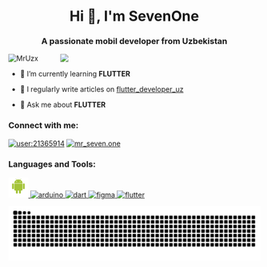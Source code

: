 <h1 align="center">Hi 👋, I'm SevenOne</h1>
<h3 align="center">A passionate mobil developer from Uzbekistan</h3>
 <img align="right" width="400" src="https://www.google.com/url?sa=i&url=https%3A%2F%2Fwww.pinterest.com%2Fpin%2F643451865504790507%2F&psig=AOvVaw1_fjmShUQ9g87WI_D1RCBi&ust=1725991054054000&source=images&cd=vfe&opi=89978449&ved=0CBMQjRxqFwoTCMiHlPS3togDFQAAAAAdAAAAABAb"/> 
<p align="left"> <img src="https://komarev.com/ghpvc/?username=uzxteam&label=Profile%20views&color=0e75b6&style=flat" alt="MrUzx" /> </p>


- 🌱 I’m currently learning **FLUTTER**


- 📝 I regularly write articles on [flutter_developer_uz](https://t.me/flutter_developer_uz)

- 💬 Ask me about **FLUTTER**

<h3 align="left">Connect with me:</h3>
<p align="left">
<a href="https://stackoverflow.com/users/user:21365914" target="blank"><img align="center" src="https://raw.githubusercontent.com/rahuldkjain/github-profile-readme-generator/master/src/images/icons/Social/stack-overflow.svg" alt="user:21365914" height="30" width="40" /></a>
<a href="https://instagram.com/mr_seven.one" target="blank"><img align="center" src="https://raw.githubusercontent.com/rahuldkjain/github-profile-readme-generator/master/src/images/icons/Social/instagram.svg" alt="mr_seven.one" height="30" width="40" /></a>
</p><p align="left">
</p>

<h3 align="left">Languages and Tools:</h3>
<p align="left"> <a href="https://developer.android.com" target="_blank" rel="noreferrer"> <img src="https://raw.githubusercontent.com/devicons/devicon/master/icons/android/android-original-wordmark.svg" alt="android" width="40" height="40"/> </a> <a href="https://www.arduino.cc/" target="_blank" rel="noreferrer"> <img src="https://cdn.worldvectorlogo.com/logos/arduino-1.svg" alt="arduino" width="40" height="40"/> </a> <a href="https://dart.dev" target="_blank" rel="noreferrer"> <img src="https://www.vectorlogo.zone/logos/dartlang/dartlang-icon.svg" alt="dart" width="40" height="40"/> </a> <a href="https://www.figma.com/" target="_blank" rel="noreferrer"> <img src="https://www.vectorlogo.zone/logos/figma/figma-icon.svg" alt="figma" width="40" height="40"/> </a> <a href="https://flutter.dev" target="_blank" rel="noreferrer"> <img src="https://www.vectorlogo.zone/logos/flutterio/flutterio-icon.svg" alt="flutter" width="40" height="40"/> </a> </p>


<img src=https://raw.githubusercontent.com/yetimdasturchi/yetimdasturchi/output/snake.svg>

